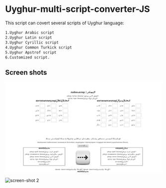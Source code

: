 # Uyghur-multi-script-converter-JS

This script can covert several scripts of Uyghur language: 

    1.Uyghur Arabic script 
    2.Uyghur Latin script
    3.Uyghur Cyrillic script
    4.Uyghur Common Turkick script
    5.Uyghur Apstrof script
    6.Customized script.


## Screen shots
![screen-shot 1](./screenshots/1.png)

![screen-shot 2](./screenshots/21.png)
